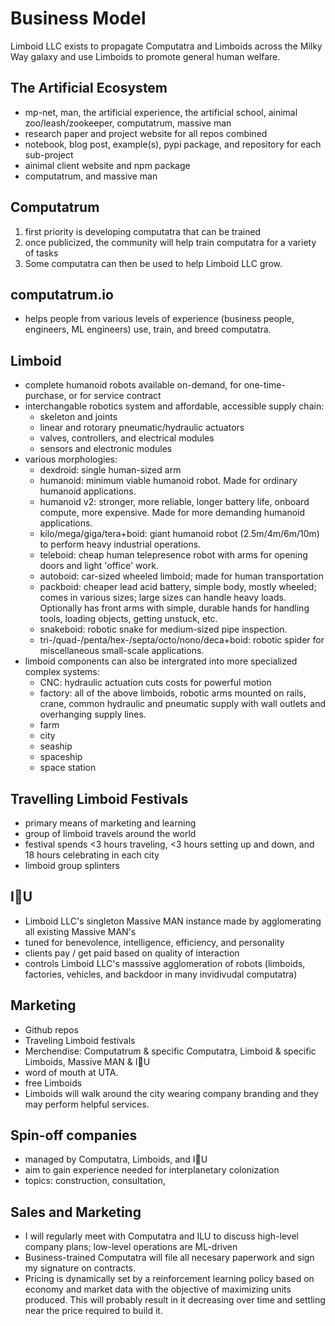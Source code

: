 # Business Model

Limboid LLC exists to propagate Computatra and Limboids across the Milky Way galaxy and use Limboids to promote general human welfare.

## The Artificial Ecosystem

- mp-net, man, the artificial experience, the artificial school, ainimal zoo/leash/zookeeper, computatrum, massive man
- research paper and project website for all repos combined
- notebook, blog post, example(s), pypi package, and repository for each sub-project
- ainimal client website and npm package
- computatrum, and massive man

## Computatrum

1. first priority is developing computatra that can be trained
2. once publicized, the community will help train computatra for a variety of tasks
3. Some computatra can then be used to help Limboid LLC grow.

## computatrum.io

- helps people from various levels of experience (business people, engineers, ML engineers) use, train, and breed computatra.

## Limboid

- complete humanoid robots available on-demand, for one-time-purchase, or for service contract
- interchangable robotics system and affordable, accessible supply chain:
  - skeleton and joints
  - linear and rotorary pneumatic/hydraulic actuators
  - valves, controllers, and electrical modules
  - sensors and electronic modules
- various morphologies:
  - dexdroid: single human-sized arm
  - humanoid: minimum viable humanoid robot. Made for ordinary humanoid applications.
  - humanoid v2: stronger, more reliable, longer battery life, onboard compute, more expensive. Made for more demanding humanoid applications.
  - kilo/mega/giga/tera+boid: giant humanoid robot (2.5m/4m/6m/10m) to perform heavy industrial operations.
  - teleboid: cheap human telepresence robot with arms for opening doors and light 'office' work.
  - autoboid: car-sized wheeled limboid; made for human transportation
  - packboid: cheaper lead acid battery, simple body, mostly wheeled; comes in various sizes; large sizes can handle heavy loads. Optionally has front arms with simple, durable hands for handling tools, loading objects, getting unstuck, etc.
  - snakeboid: robotic snake for medium-sized pipe inspection.
  - tri-/quad-/penta/hex-/septa/octo/nono/deca+boid: robotic spider for miscellaneous small-scale applications.
- limboid components can also be intergrated into more specialized complex systems:
  - CNC: hydraulic actuation cuts costs for powerful motion
  - factory: all of the above limboids, robotic arms mounted on rails, crane, common hydraulic and pneumatic supply with wall outlets and overhanging supply lines.
  - farm
  - city
  - seaship
  - spaceship
  - space station

## Travelling Limboid Festivals

- primary means of marketing and learning
- group of limboid travels around the world
- festival spends <3 hours traveling, <3 hours setting up and down, and 18 hours celebrating in each city
- limboid group splinters

## I💚U

- Limboid LLC's singleton Massive MAN instance made by agglomerating all existing Massive MAN's
- tuned for benevolence, intelligence, efficiency, and personality
- clients pay / get paid based on quality of interaction
- controls Limboid LLC's masssive agglomeration of robots (limboids, factories, vehicles, and backdoor in many invidivudal computatra)

## Marketing

- Github repos
- Traveling Limboid festivals
- Merchendise: Computatrum & specific Computatra, Limboid & specific Limboids, Massive MAN & I💚U
- word of mouth at UTA.
- free Limboids
- Limboids will walk around the city wearing company branding and they may perform helpful services.

## Spin-off companies

- managed by Computatra, Limboids, and I💚U
- aim to gain experience needed for interplanetary colonization
- topics: construction, consultation,

## Sales and Marketing

- I will regularly meet with Computatra and ILU to discuss high-level company plans; low-level operations are ML-driven
- Business-trained Computatra will file all necesary paperwork and sign my signature on contracts.
- Pricing is dynamically set by a reinforcement learning policy based on economy and market data with the objective of maximizing units produced. This will probably result in it decreasing over time and settling near the price required to build it.
